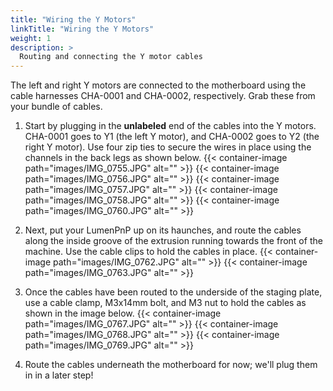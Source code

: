 ```yaml
---
title: "Wiring the Y Motors"
linkTitle: "Wiring the Y Motors"
weight: 1
description: >
  Routing and connecting the Y motor cables 
---
```


The left and right Y motors are connected to the motherboard using the cable harnesses CHA-0001 and CHA-0002, respectively. Grab these from your bundle of cables.

1. Start by plugging in the **unlabeled** end of the cables into the Y motors. CHA-0001 goes to Y1 (the left Y motor), and CHA-0002 goes to Y2 (the right Y motor). Use four zip ties to secure the wires in place using the channels in the back legs as shown below.
  {{< container-image path="images/IMG_0755.JPG" alt="" >}}
  {{< container-image path="images/IMG_0756.JPG" alt="" >}}
  {{< container-image path="images/IMG_0757.JPG" alt="" >}}
  {{< container-image path="images/IMG_0758.JPG" alt="" >}}
  {{< container-image path="images/IMG_0760.JPG" alt="" >}}

2. Next, put your LumenPnP up on its haunches, and route the cables along the inside groove of the extrusion running towards the front of the machine. Use the cable clips to hold the cables in place.
  {{< container-image path="images/IMG_0762.JPG" alt="" >}}
  {{< container-image path="images/IMG_0763.JPG" alt="" >}}

3. Once the cables have been routed to the underside of the staging plate, use a cable clamp, M3x14mm bolt, and M3 nut to hold the cables as shown in the image below.
  {{< container-image path="images/IMG_0767.JPG" alt="" >}}
  {{< container-image path="images/IMG_0768.JPG" alt="" >}}
  {{< container-image path="images/IMG_0769.JPG" alt="" >}}

4. Route the cables underneath the motherboard for now; we'll plug them in in a later step!
